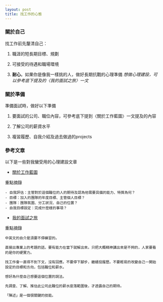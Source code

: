 ```yaml
---
layout: post
title: 找工作的心態
---
```

### 關於自己

找工作前先釐清自己：

1. 職涯的短長期目標、規劃

2. 可接受的待遇和職場環境
<!-- more -->
3. **耐心**。如果你是像我一樣挑的人，做好長期抗戰的心理準備
      _想做心理建設，可以參考底下提及的〈我的面試之旅〉一文_

### 關於準備

準備面試時，做好以下準備

1. 要面試的公司、職位內容，可參考底下提到〈關於工作藍圖〉一文提及的內容

2. 了解公司的薪資水平

3. 複習履歷、自我介紹及過去做過的projects


### 參考文章

以下是一些對我蠻受用的心理建設文章

* [關於工作藍圖](https://www.facebook.com/notes/yueh-chia-wu/關於工作藍圖/1861597853911092/)

重點摘錄
```
- 自我評估：主管對於這個職位的人的期待及認為他需要具備的能力、特質為何？
- 目標：加入的團隊的年度目標、主管個人目標？
- 團隊：團隊氛圍、分工狀況、自己的位置？
- 自我目標設定：完成什麼樣的事項？
```

* [我的面試之旅](https://www.ptt.cc/bbs/Tech_Job/M.1522466641.A.2FC.html)

重點摘錄
```
中英文的自介是須要不停練習的。

直接出專業上的考題的話，要有能力在當下就解出來。只把大概精神講出來是不夠的，人家要看的是你的硬實力。

找工作會一直得不到下文，沒有回應。不要停下腳步，繼續投履歷。不要輕易的改變自己一開始設定的目標和方向，包括職位和薪水。

想好為什麼自己想要這個位置的說法。

先調查、了解、推估此公司此職位的薪水座落範圍後，才透露自己的期待。

「陳述」是一個很關鍵的技能。
```
